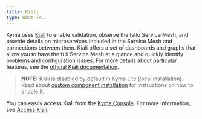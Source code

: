 ```yaml
---
title: Kiali
type: What is...
---
```


Kyma uses [Kiali](https://www.kiali.io) to enable validation, observe the Istio Service Mesh, and provide details on microservices included in the Service Mesh and connections between them.
Kiali offers a set of dashboards and graphs that allow you to have the full Service Mesh at a glance and quickly identify problems and configuration issues.
For more details about particular features, see the [official Kiali documentation](https://kiali.io/documentation/latest/features/).

>**NOTE:** Kiali is disabled by default in Kyma Lite (local installation). Read about [custom component installation](/root/kyma/#configuration-custom-component-installation) for instructions on how to enable it.

You can easily access Kiali from the [Kyma Console](/components/console/#overview-overview). For more information, see [Access Kiali](tut-access-kiali-monitor-servicemesh).